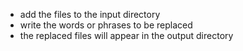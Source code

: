 - add the files to the input directory
- write the words or phrases to be replaced
- the replaced files will appear in the output directory